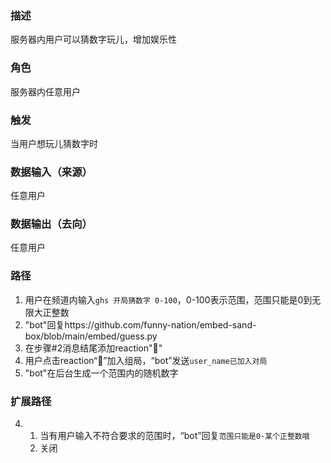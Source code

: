 ### 描述

服务器内用户可以猜数字玩儿，增加娱乐性

### 角色

服务器内任意用户

### 触发

当用户想玩儿猜数字时

### 数据输入（来源）

任意用户

### 数据输出（去向）

任意用户

### 路径

1. 用户在频道内输入```ghs 开局猜数字 0-100```，0-100表示范围，范围只能是0到无限大正整数
2. "bot"回复https://github.com/funny-nation/embed-sand-box/blob/main/embed/guess.py
3. 在步骤#2消息结尾添加reaction"🔢"
4. 用户点击reaction“🔢”加入组局，“bot”发送```user_name已加入对局```
5. "bot"在后台生成一个范围内的随机数字

### 扩展路径

4. 1. 当有用户输入不符合要求的范围时，“bot”回复```范围只能是0-某个正整数哦```
   2. 关闭
